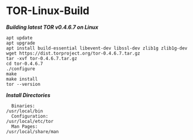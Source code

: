 # TOR-Linux-Build

***Building latest TOR v0.4.6.7 on Linux***
```
apt update
apt upgrade
apt install build-essential libevent-dev libssl-dev zlib1g zlib1g-dev
wget https://dist.torproject.org/tor-0.4.6.7.tar.gz
tar -xvf tor-0.4.6.7.tar.gz
cd tor-0.4.6.7
./configure
make
make install
tor --version
```

***Install Directories***
```
  Binaries:                                                      /usr/local/bin
  Configuration:                                                 /usr/local/etc/tor
  Man Pages:                                                     /usr/local/share/man
```
